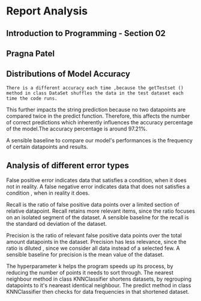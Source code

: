 # Report Analysis
## Introduction to Programming - Section  02
## Pragna Patel

## Distributions of Model Accuracy


	There is a different accuracy each time ,because the getTestset () method in class DataSet shuffles the data in the test dataset each time the code runs.
This further impacts the string prediction because no two datapoints are compared twice in the predict function. Therefore, this affects the number of correct 
predictions which inherently influences the accuracy percentage of the model.The accuracy percentage is around 97.21%.

 A sensible baseline to compare our model's performances is the frequency of certain datapoints and results.   	
 

## Analysis of different error types

False positive error indicates data that satisfies a condition, when it does not in reality. 
A false negative error indicates data that does not satisfies a condition , when in reality  it does.

Recall is the ratio of false positive data points over a limited section of relative datapoint.
Recall retains more relevant items, since the ratio focuses on an isolated segment of the dataset.
A sensible baseline for the recall is the standard od deviation of the dataset.

Precision is the ratio of relevant false positive data points over the total amount datapoints in the dataset.
Precision has less relevance, since the ratio is diluted , since we consider all data instead of a selected few.
A sensible baseline for precision is the mean value of the dataset.

The hyperparameter k helps the program speeds up its process, by reducing the number of points it needs to sort through.
The nearest neighbour method in class KNNClassifier shortens datasets, by regrouping datapoints to it's neareast identical neighbour.
The predict method in class KNNClassifier then checks for data frequencies in that shortened dataset.